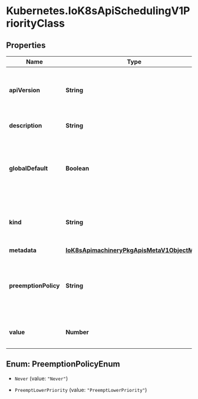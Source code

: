 # Kubernetes.IoK8sApiSchedulingV1PriorityClass

## Properties

Name | Type | Description | Notes
------------ | ------------- | ------------- | -------------
**apiVersion** | **String** | APIVersion defines the versioned schema of this representation of an object. Servers should convert recognized schemas to the latest internal value, and may reject unrecognized values. More info: https://git.k8s.io/community/contributors/devel/sig-architecture/api-conventions.md#resources | [optional] 
**description** | **String** | description is an arbitrary string that usually provides guidelines on when this priority class should be used. | [optional] 
**globalDefault** | **Boolean** | globalDefault specifies whether this PriorityClass should be considered as the default priority for pods that do not have any priority class. Only one PriorityClass can be marked as &#x60;globalDefault&#x60;. However, if more than one PriorityClasses exists with their &#x60;globalDefault&#x60; field set to true, the smallest value of such global default PriorityClasses will be used as the default priority. | [optional] 
**kind** | **String** | Kind is a string value representing the REST resource this object represents. Servers may infer this from the endpoint the client submits requests to. Cannot be updated. In CamelCase. More info: https://git.k8s.io/community/contributors/devel/sig-architecture/api-conventions.md#types-kinds | [optional] 
**metadata** | [**IoK8sApimachineryPkgApisMetaV1ObjectMeta**](IoK8sApimachineryPkgApisMetaV1ObjectMeta.md) |  | [optional] 
**preemptionPolicy** | **String** | preemptionPolicy is the Policy for preempting pods with lower priority. One of Never, PreemptLowerPriority. Defaults to PreemptLowerPriority if unset.  Possible enum values:  - &#x60;\&quot;Never\&quot;&#x60; means that pod never preempts other pods with lower priority.  - &#x60;\&quot;PreemptLowerPriority\&quot;&#x60; means that pod can preempt other pods with lower priority. | [optional] 
**value** | **Number** | value represents the integer value of this priority class. This is the actual priority that pods receive when they have the name of this class in their pod spec. | 



## Enum: PreemptionPolicyEnum


* `Never` (value: `"Never"`)

* `PreemptLowerPriority` (value: `"PreemptLowerPriority"`)




